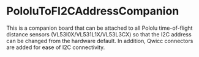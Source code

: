 # PololuToFI2CAddressCompanion
This is a companion board that can be attached to all Pololu time-of-flight distance sensors (VL53l0X/VL531L1X/VL53L3CX) so that the I2C address can be changed from the hardware default. In addition, Qwicc connectors are added for ease of I2C connectivity.
